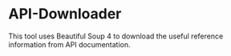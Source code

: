 # API-Downloader
This tool uses Beautiful Soup 4 to download the useful reference information from API documentation.
